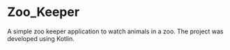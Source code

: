 # Zoo_Keeper
A simple zoo keeper application to watch animals in a zoo. The project was developed using Kotlin.
